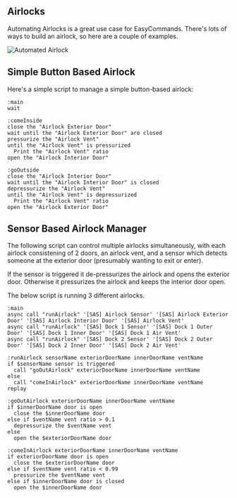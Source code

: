 ﻿## Airlocks

Automating Airlocks is a great use case for EasyCommands.  There's lots of ways to build an airlock, so here are a couple of examples.

![Automated Airlock](https://i.imgur.com/UMk0wuZ.gif)

## Simple Button Based Airlock
Here's a simple script to manage a simple button-based airlock:

```
:main
wait

:comeInside
close the "Airlock Exterior Door"
wait until the "Airlock Exterior Door" are closed
pressurize the "Airlock Vent"
until the "Airlock Vent" is pressurized
  Print the "Airlock Vent" ratio
open the "Airlock Interior Door"

:goOutside
close the "Airlock Interior Door"
wait until the "Airlock Interior Door" is closed
depressurize the "Airlock Vent"
until the "Airlock Vent" is depressurized
  Print the "Airlock Vent" ratio
open the "Airlock Exterior Door"
```

## Sensor Based Airlock Manager
The following script can control multiple airlocks simultaneously, with each airlock consistening of 2 doors, an airlock vent, and a sensor which detects someone at the exterior door (presumably wanting to exit or enter).

If the sensor is triggered it de-pressurizes the airlock and opens the exterior door.  Otherwise it pressurizes the airlock and keeps the interior door open.

The below script is running 3 different airlocks.

```
:main
async call "runAirlock" '[SAS] Airlock Sensor' '[SAS] Airlock Exterior Door' '[SAS] Airlock Interior Door' '[SAS] Airlock Vent'
async call "runAirlock" '[SAS] Dock 1 Sensor' '[SAS] Dock 1 Outer Door' '[SAS] Dock 1 Inner Door' '[SAS] Dock 1 Air Vent'
async call "runAirlock" '[SAS] Dock 2 Sensor' '[SAS] Dock 2 Outer Door' '[SAS] Dock 2 Inner Door' '[SAS] Dock 2 Air Vent'

:runAirlock sensorName exteriorDoorName innerDoorName ventName
if $sensorName sensor is triggered
  call "goOutAirlock" exteriorDoorName innerDoorName ventName
else
  call "comeInAirlock" exteriorDoorName innerDoorName ventName
replay

:goOutAirlock exteriorDoorName innerDoorName ventName
if $innerDoorName door is open
  close the $innerDoorName door
else if $ventName vent ratio > 0.1
  depressurize the $ventName vent
else
  open the $exteriorDoorName door

:comeInAirlock exteriorDoorName innerDoorName ventName
if exteriorDoorName door is open
  close the $exteriorDoorName door
else if $ventName vent ratio < 0.99
  pressurize the $ventName vent
else if $innerDoorName door is closed
  open the $innerDoorName door
```
